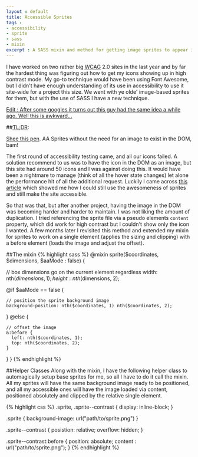 ```yaml
---
layout : default
title: Accessible Sprites
tags :
- accessibility
- sprite
- sass
- mixin
excerpt : A SASS mixin and method for getting image sprites to appear in Windows High Contrast mode for accessibility
---
```


I have worked on two rather big <abbr title="Web Content Accessibility Guidelines">WCAG</abbr> 2.0 sites in the last year and by far the hardest thing was figuring out how to get my icons showing up in high contrast mode. My go-to technique would have been using Font Awesome, but I didn't have enough understanding of its use in accessibility to use it site-wide for a project this size. We went with ye olde' image-based sprites for them, but with the use of SASS I have a new technique.
<!-- /intro -->

<p><ins>Edit : After some googles it turns out <a href="http://blog.paciellogroup.com/2010/01/high-contrast-proof-css-sprites"> this guy</a> had the same idea a while ago. Well this is awkward&hellip;</ins>
</p>

##<abbr title="Too long; didn't read?">TL;DR</abbr>:
<p class="intro"><a href="http://codepen.io/Giraffe/details/elCDH">Shee this pen</a>. AA Sprites without the need for an image to exist in the DOM, bam!</p>

The first round of accessibility testing came, and all our icons failed. A solution recommend to us was to have the icon in the DOM as an image, but this site had around 50 icons and I was against doing this. It would have been a nightmare to manage (think of all the hover state changes) let alone the performance hit of all the additional request. Luckily I came across [this article](http://hardlikesoftware.com/weblog/2009/11/04/css-sprites-vs-high-contrast-mode/) which showed me how I could still use the awesomeness of sprites and still make the site accessible.

So that was that, but after another project, having the image in the DOM was becoming harder and harder to maintain. I was not liking the amount of duplication. I tried referencing the sprite file via a pseudo elements <code>content</code> property, which did work for high contrast but I couldn't show only the icon I wanted. A few months later I revisited this method and extended my mixin for sprites to work on a single element (applies the sizing and clipping) with a before element (loads the image and adjust the offset).

##The mixin
{% highlight sass %}
@mixin sprite($coordinates, $dimensions, $aaMode : false) {

  // box dimensions go on the current element regardless
  width: nth($dimensions, 1);
  height: nth($dimensions, 2);
  
  @if $aaMode == false {

    // position the sprite background image
    background-position: nth($coordinates, 1) nth($coordinates, 2);
  } @else {

    // offset the image
    &:before {
      left: nth($coordinates, 1);
      top: nth($coordinates, 2);
    }
  }
}
{% endhighlight %}

##Helper Classes
Along with the mixin, I have the following helper class to automagically setup base sprites for me, so all I have to do it call the mixin. All my sprites will have the same background image ready to be positioned, and all my accessible ones will have the image loaded via content, positioned absolutely and clipped by the relative single element.

{% highlight css %}
.sprite, .sprite--contrast { display: inline-block; }

.sprite { background-image: url("path/to/sprite.png") }

.sprite--contrast {
  posistion: relative;
  overflow: hidden;
}

.sprite--contrast:before {
  position: absolute;
  content : url("path/to/sprite.png");
}
{% endhighlight  %}